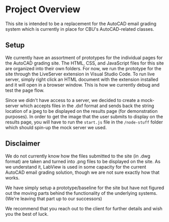 # Project Overview

This site is intended to be a replacement for the AutoCAD email grading system which is currently in place for CBU's AutoCAD-related classes.

## Setup

We currently have an assortment of prototypes for the individual pages for the AutoCAD grading site.
The HTML, CSS, and JavaScript files for this site are organized into their own folders.
For now, we run the prototype for the site through the LiveServer extension in Visual Studio Code.
To run live server, simply right click an HTML document with the extension installed and it will open in a browser window.
This is how we currently debug and test the page flow.

Since we didn't have access to a server, we decided to create a mock-server which accepts files in the .dxf format and sends back the string location 
of a jpeg to be displayed on the results page (for demonstration purposes).
In order to get the image that the user submits to display on the results page, you will have to run the `start.js` file in the `/node-stuff` folder which should
spin-up the mock server we used.

## Disclaimer

We do not currently know how the files submitted to the site (in .dwg format) are taken and turned into .png files to be displayed on the site.
As we understand it, LabView is used in some capacity for the current AutoCAD email grading solution, though we are not sure exactly how that works.

We have simply setup a prototype/baseline for the site but have not figured out the moving parts behind the functionality of the underlying systems.
(We're leaving that part up to our successors)

We recommend that you reach out to the client for further details and wish you the best of luck.
